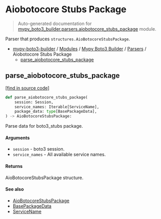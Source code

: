 # Aiobotocore Stubs Package

> Auto-generated documentation for [mypy_boto3_builder.parsers.aiobotocore_stubs_package](https://github.com/vemel/mypy_boto3_builder/blob/main/mypy_boto3_builder/parsers/aiobotocore_stubs_package.py) module.

Parser that produces `structures.AioBotocoreStubsPackage`.

- [mypy-boto3-builder](../../README.md#mypy_boto3_builder) / [Modules](../../MODULES.md#mypy-boto3-builder-modules) / [Mypy Boto3 Builder](../index.md#mypy-boto3-builder) / [Parsers](index.md#parsers) / Aiobotocore Stubs Package
    - [parse_aiobotocore_stubs_package](#parse_aiobotocore_stubs_package)

## parse_aiobotocore_stubs_package

[[find in source code]](https://github.com/vemel/mypy_boto3_builder/blob/main/mypy_boto3_builder/parsers/aiobotocore_stubs_package.py#L25)

```python
def parse_aiobotocore_stubs_package(
    session: Session,
    service_names: Iterable[ServiceName],
    package_data: type[BasePackageData],
) -> AioBotocoreStubsPackage:
```

Parse data for boto3_stubs package.

#### Arguments

- `session` - boto3 session.
- `service_names` - All available service names.

#### Returns

AioBotocoreStubsPackage structure.

#### See also

- [AioBotocoreStubsPackage](../structures/aiobotocore_stubs_package.md#aiobotocorestubspackage)
- [BasePackageData](../package_data.md#basepackagedata)
- [ServiceName](../service_name.md#servicename)
